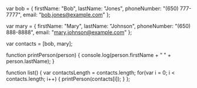 var bob = {
    firstName: "Bob",
    lastName: "Jones",
    phoneNumber: "(650) 777-7777",
    email: "bob.jones@example.com"
};

var mary = {
    firstName: "Mary",
    lastName: "Johnson",
    phoneNumber: "(650) 888-8888",
    email: "mary.johnson@example.com"
};

var contacts = [bob, mary];

function printPerson(person) {
console.log(person.firstName + " " + person.lastName);
}

function list() {
var contactsLength = contacts.length;
for(var i = 0; i < contacts.length; i++) {
printPerson(contacts[i]);
}
};

